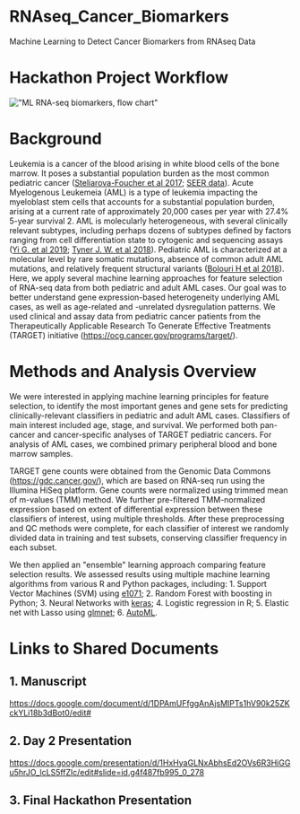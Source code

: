 # RNAseq_Cancer_Biomarkers
Machine Learning to Detect Cancer Biomarkers from RNAseq Data

# Hackathon Project Workflow
!["ML RNA-seq biomarkers, flow chart"](https://github.com/NCBI-Hackathons/RNAseq_Cancer_Biomarkers/blob/master/ml-fhack_day1-flowchart_v2_SeanMaden.jpg "Day 1 Flowchart")

# Background
Leukemia is a cancer of the blood arising in white blood cells of the bone marrow. It poses a substantial population burden as the most common pediatric cancer ([Steliarova-Foucher et al 2017](https://www.ncbi.nlm.nih.gov/pubmed/28410997); [SEER data](https://seer.cancer.gov/statfacts/html/amyl.html)). Acute Myelogenous Leukemeia (AML) is a type of leukemia impacting the myeloblast stem cells that accounts for a substantial population burden, arising at a current rate of approximately 20,000 cases per year with 27.4% 5-year survival 2. AML is molecularly heterogeneous, with several clinically relevant subtypes, including perhaps dozens of subtypes defined by factors ranging from cell differentiation state to cytogenic and sequencing assays ([Yi G. et al 2019](https://www.sciencedirect.com/science/article/pii/S2211124718320588?via%3Dihub); [Tyner J. W. et al 2018](https://www.nature.com/articles/s41586-018-0623-z)). Pediatric AML is characterized at a molecular level by rare somatic mutations, absence of common adult AML mutations, and relatively frequent structural variants ([Bolouri H et al 2018](https://www.nature.com/articles/nm.4439)). Here, we apply several machine learning approaches for feature selection of RNA-seq data from both pediatric and adult AML cases. Our goal was to better understand gene expression-based heterogeneity underlying AML cases, as well as age-related and -unrelated dysregulation patterns. We used clinical and assay data from pediatric cancer patients from the Therapeutically Applicable Research To Generate Effective Treatments (TARGET) initiative (https://ocg.cancer.gov/programs/target/).

# Methods and Analysis Overview
We were interested in applying machine learning principles for feature selection, to identify the most important genes and gene sets for predicting clinically-relevant classifiers in pediatric and adult AML cases. Classifiers of main interest included age, stage, and survival. We performed both pan-cancer and cancer-specific analyses of TARGET pediatric cancers. For analysis of AML cases, we combined primary peripheral blood and bone marrow samples. 

TARGET gene counts were obtained from the Genomic Data Commons (https://gdc.cancer.gov/), which are based on RNA-seq run using the Illumina HiSeq platform. Gene counts were normalized using trimmed mean of m-values (TMM) method. We further pre-filtered TMM-normalized expression based on extent of differential expression between these classifiers of interest, using multiple thresholds. After these preprocessing and QC methods were complete, for each classifier of interest we randomly divided data in training and test subsets, conserving classifier frequency in each subset.

We then applied an "ensemble" learning approach comparing feature selection results. We assessed results using multiple machine learning algorithms from various R and Python packages, including: 1. Support Vector Machines (SVM) using [e1071](https://cran.r-project.org/web/packages/e1071/index.html); 2. Random Forest with boosting in Python; 3. Neural Networks with [keras](https://cran.r-project.org/web/packages/keras/index.html); 4. Logistic regression in R; 5. Elastic net with Lasso using [glmnet](https://cran.r-project.org/web/packages/glmnet/index.html); 6. [AutoML](https://pypi.org/project/automl/). 

# Links to Shared Documents

## 1. Manuscript
https://docs.google.com/document/d/1DPAmUFfggAnAjsMIPTs1hV90k25ZKckYLi18b3dBot0/edit#

## 2. Day 2 Presentation
https://docs.google.com/presentation/d/1HxHyaGLNxAbhsEd2OVs6R3HiGGu5hrJO_lcLS5ffZlc/edit#slide=id.g4f487fb995_0_278

## 3. Final Hackathon Presentation
